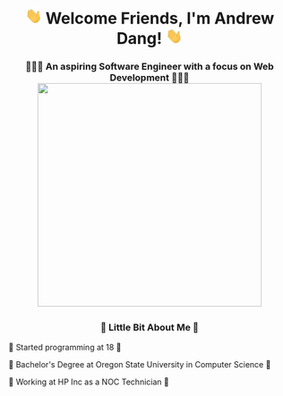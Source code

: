 <h1 align="center"><img src="https://raw.githubusercontent.com/ABSphreak/ABSphreak/master/gifs/Hi.gif" width="30px" /> Welcome Friends, I'm Andrew Dang! <img src="https://raw.githubusercontent.com/ABSphreak/ABSphreak/master/gifs/Hi.gif" width="30px" /></h1>

<h3 align="center">🧑🏻‍💻 An aspiring Software Engineer with a focus on Web Development 🧑🏻‍💻 <img src="https://user-images.githubusercontent.com/74038190/219923809-b86dc415-a0c2-4a38-bc88-ad6cf06395a8.gif" height="400px" width="400px"/> </h3>

<h3 align="center">🫣 Little Bit About Me 🫣</h3>

<p>🤖 Started programming at 18 🤖</p>
<p>🦫 Bachelor's Degree at Oregon State University in Computer Science 🦫</p>
<p>💼 Working at HP Inc as a NOC Technician 💼</p>
